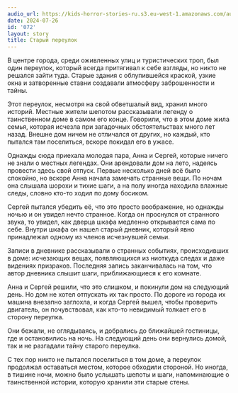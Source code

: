 ```yaml
---
audio_url: https://kids-horror-stories-ru.s3.eu-west-1.amazonaws.com/audio/072-old-street.mp3
date: 2024-07-26
id: '072'
layout: story
title: Старый переулок
---
```


В центре города, среди оживленных улиц и туристических троп, был один переулок, который всегда притягивал к себе взгляды, но никто не решался зайти туда. Старые здания с облупившейся краской, узкие окна и затворенные ставни создавали атмосферу заброшенности и тайны.

Этот переулок, несмотря на свой обветшалый вид, хранил много историй. Местные жители шепотом рассказывали легенду о таинственном доме в самом его конце. Говорили, что в этом доме жила семья, которая исчезла при загадочных обстоятельствах много лет назад. Внешне дом ничем не отличался от других, но каждый, кто пытался там поселиться, вскоре покидал его в ужасе.

Однажды сюда приехала молодая пара, Анна и Сергей, которые ничего не знали о местных легендах. Они арендовали дом на лето, надеясь провести здесь свой отпуск. Первые несколько дней всё было спокойно, но вскоре Анна начала замечать странные вещи. По ночам она слышала шорохи и тихие шаги, а на полу иногда находила влажные следы, словно кто-то ходил по дому босиком.

Сергей пытался убедить её, что это просто воображение, но однажды ночью и он увидел нечто странное. Когда он проснулся от странного звука, то увидел, как дверца шкафа медленно открывается сама по себе. Внутри шкафа он нашел старый дневник, который явно принадлежал одному из членов исчезнувшей семьи.

Записи в дневнике рассказывали о странных событиях, происходивших в доме: исчезающих вещах, появляющихся из ниоткуда следах и даже видениях призраков. Последняя запись заканчивалась на том, что автор дневника слышит шаги, приближающиеся к его комнате.

Анна и Сергей решили, что это слишком, и покинули дом на следующий день. Но дом не хотел отпускать их так просто. По дороге из города их машина внезапно заглохла, и когда Сергей вышел, чтобы проверить двигатель, он почувствовал, как кто-то невидимый толкает его в сторону переулка.

Они бежали, не оглядываясь, и добрались до ближайшей гостиницы, где и остановились на ночь. На следующий день они вернулись домой, так и не разгадали тайну старого переулка.

С тех пор никто не пытался поселиться в том доме, а переулок продолжал оставаться местом, которое обходили стороной. Но иногда, в тишине ночи, можно было услышать шепоты и шаги, напоминающие о таинственной истории, которую хранили эти старые стены.